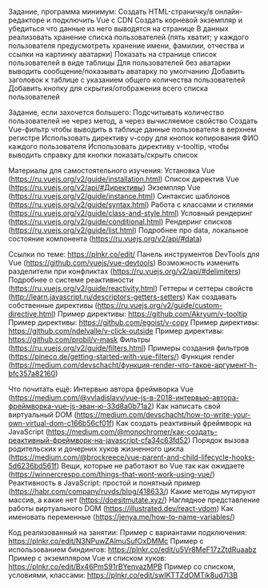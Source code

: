 Задание, программа минимум:
Создать HTML-страничку/в онлайн-редакторе и подключить Vue с CDN
Создать корневой экземпляр и убедиться что данные из него выводятся на странице
В данных реализовать хранение списка пользователей (пять хватит; у каждого пользователя предусмотреть хранение имени, фамилии, отчества и ссылки на картинку аватарки)
Показать на странице список пользователей в виде таблицы
Для пользователей без аватарки выводить сообщение/показывать аватарку по умолчанию
Добавить заголовок к таблице с указанием общего количества пользователей
Добавить кнопку для скрытия/отображения всего списка пользователей

Задание, если захочется большего:
Подсчитывать количество пользователей не через метод, а через вычисляемое свойство
Создать Vue-фильтр чтобы выводить в таблице данные пользователя в верхнем регистре
Использовать директиву v-copy для кнопок копирования ФИО каждого пользователя
Использовать директиву v-tooltip, чтобы выводить справку для кнопки показать/скрыть список

Материалы для самостоятельного изучения:
Установка Vue (https://ru.vuejs.org/v2/guide/installation.html)
Список директив Vue (https://ru.vuejs.org/v2/api/#Директивы)
Экземпляр Vue (https://ru.vuejs.org/v2/guide/instance.html)
Синтаксис шаблонов (https://ru.vuejs.org/v2/guide/syntax.html)
Работа с классами и стилями (https://ru.vuejs.org/v2/guide/class-and-style.html)
Условный рендеринг (https://ru.vuejs.org/v2/guide/conditional.html)
Рендеринг списков (https://ru.vuejs.org/v2/guide/list.html)
Подробнее про data, локальное состояние компонента (https://ru.vuejs.org/v2/api/#data)

Ссылки по теме:
https://plnkr.co/edit/
Панель инструментов DevTools для Vue (https://github.com/vuejs/vue-devtools)
Возможность изменить разделители при конфликтах (https://ru.vuejs.org/v2/api/#delimiters)
Подробнее о системе реактивности (https://ru.vuejs.org/v2/guide/reactivity.html)
Геттеры и сеттеры свойств (http://learn.javascript.ru/descriptors-getters-setters)
Как создавать собственные директивы (https://ru.vuejs.org/v2/guide/custom-directive.html)
Пример директивы: https://github.com/Akryum/v-tooltip
Пример директивы: https://github.com/egoist/v-copy
Пример директивы: https://github.com/ndelvalle/v-click-outside
Пример директивы: https://github.com/probil/v-mask
Фильтры (https://ru.vuejs.org/v2/guide/filters.html)
Примеры создания фильтров (https://pineco.de/getting-started-with-vue-filters/)
Функция render (https://medium.com/devschacht/функция-render-что-такое-аргумент-h-bfc357a82160)

Что почитать ещё:
Интервью автора фреймворка Vue (https://medium.com/@vvladislavv/vue-js-в-2018-интервью-автора-фреймворка-vue-js-эван-ю-33d8a0b71a2)
Как написать свой виртуальный DOM (https://medium.com/devschacht/how-to-write-your-own-virtual-dom-c166b56cf01f)
Как создать реактивный фреймворк на JavaScript (https://medium.com/@monochromer/как-создать-реактивный-фреймворк-на-javascript-cfa34c63fd52)
Порядок вызова родительских и дочерних хуков жизненного цикла (https://medium.com/@brockreece/vue-parent-and-child-lifecycle-hooks-5d6236bd561f)
Вещи, которые не работают во Vue так как ожидаете (https://winnercrespo.com/things-that-wont-work-using-vue/)
Реактивность в JavaScript: простой и понятный пример (https://habr.com/company/ruvds/blog/418633/)
Какие методы мутируют массив, а какие нет (https://doesitmutate.xyz/)
Наглядное представление работы виртуального DOM (https://illustrated.dev/react-vdom)
Как именовать переменные (https://jenya.me/how-to-name-variables/)

Код реализованный на занятии:
Пример с вариантами подключения: https://plnkr.co/edit/N3NPuwZAlmuSufOxDMMc
Пример с использованием биндингов: https://plnkr.co/edit/u5Vr8MeF17zZtdRuaabz
Пример с экземпляром Vue и списком хуков: https://plnkr.co/edit/Bx46PmS91rBYenvazMPB
Пример со списком, условиями, классами: https://plnkr.co/edit/swIKTTZdOMTik8ud7I3B
